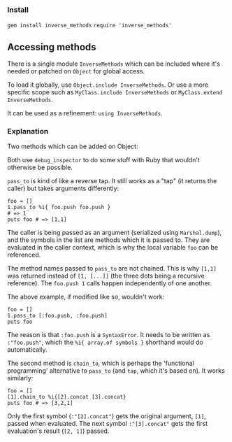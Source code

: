 ### Install

`gem install inverse_methods`
`require 'inverse_methods'`

## Accessing methods

There is a single module `InverseMethods` which can be included where it's needed or patched on `Object` for global access.

To load it globally, use `Object.include InverseMethods`. Or use a more specific scope such as `MyClass.include InverseMethods` or `MyClass.extend InverseMethods`.

It can be used as a refinement: `using InverseMethods`.

### Explanation

Two methods which can be added on Object:

Both use `debug_inspector` to do some stuff with Ruby that wouldn't otherwise be possible.

`pass_to` is kind of like a reverse tap. It still works as a "tap" (it returns the caller) but takes arguments differently:

    foo = []
    1.pass_to %i{ foo.push foo.push }
    # => 1
    puts foo # => [1,1]

The caller is being passed as an argument (serialized using `Marshal.dump`), and the symbols in the list are methods which it is passed to. They are evaluated in the caller context, which is why the local variable `foo` can be referenced.

The method names passed to `pass_to` are not chained. This is why `[1,1]` was returned instead of `[1, [...]]` (the three dots being a recursive reference). The `foo.push 1` calls happen independently of one another.  

The above example, if modified like so, wouldn't work:

    foo = []
    1.pass_to [:foo.push, :foo.push]
    puts foo

The reason is that `:foo.push` is a `SyntaxError`. It needs to be written as `:"foo.push"`, which the `%i{ array.of symbols }` shorthand would do automatically.

The second method is `chain_to`, which is perhaps the 'functional programming' alternative to `pass_to` (and `tap`, which it's based on). It works similarly:

    foo = []
    [1].chain_to %i{[2].concat [3].concat}
    puts foo # => [3,2,1]

Only the first symbol (`:"[2].concat"`) gets the original argument, `[1]`, passed when evaluated. The next symbol `:"[3].concat"` gets the first evaluation's result (`[2, 1]`) passed.
